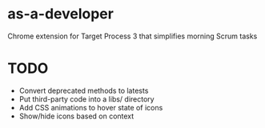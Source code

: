 as-a-developer
==============

Chrome extension for Target Process 3 that simplifies morning Scrum tasks

TODO
====
 * Convert deprecated methods to latests
 * Put third-party code into a libs/ directory
 * Add CSS animations to hover state of icons
 * Show/hide icons based on context

